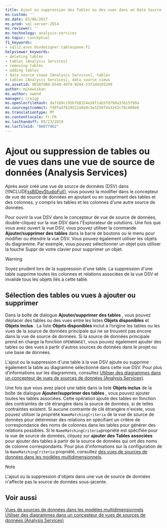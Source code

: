 ```yaml
---
title: Ajout ou suppression des Tables ou des vues dans un Data Source View (Analysis Services) | Microsoft Docs
ms.custom: ''
ms.date: 03/06/2017
ms.prod: sql-server-2014
ms.reviewer: ''
ms.technology: analysis-services
ms.topic: conceptual
f1_keywords:
- sql12.asvs.dsvdesigner.tablespane.f1
helpviewer_keywords:
- deleting tables
- tables [Analysis Services]
- removing tables
- adding tables
- data source views [Analysis Services], tables
- tables [Analysis Services], data source views
ms.assetid: 98307d04-6548-4d7d-9244-2371dd165249
author: minewiskan
ms.author: owend
manager: craigg
ms.openlocfilehash: da7169cc95b768324e18f1ab5fd7b0a33615f99a
ms.sourcegitcommit: f40fa47619512a9a9c3e3258fda3242c76c008e6
ms.translationtype: MT
ms.contentlocale: fr-FR
ms.lasthandoff: 05/23/2019
ms.locfileid: "66077462"
---
```

# <a name="adding-or-removing-tables-or-views-in-a-data-source-view-analysis-services"></a>Ajout ou suppression de tables ou de vues dans une vue de source de données (Analysis Services)
  Après avoir créé une vue de source de données (DSV) dans [!INCLUDE[ssBIDevStudioFull](../../includes/ssbidevstudiofull-md.md)], vous pouvez la modifier dans le concepteur de vue de source de données en ajoutant ou en supprimant des tables et des colonnes, y compris les tables et les colonnes d'une autre source de données.  
  
 Pour ouvrir la vue DSV dans le concepteur de vue de source de données, double-cliquez sur la vue DSV dans l'Explorateur de solutions. Une fois que vous avez ouvert la vue DSV, vous pouvez utiliser la commande **Ajouter/supprimer des tables** dans la barre de boutons ou le menu pour modifier ou étendre la vue DSV. Vous pouvez également utiliser les objets du diagramme. Par exemple, vous pouvez sélectionner un objet puis utiliser la touche Suppr de votre clavier pour supprimer un objet.  
  
> [!WARNING]  
>  Soyez prudent lors de la suppression d'une table. La suppression d'une table supprime toutes les colonnes et relations associées de la vue DSV et invalide tous les objets liés à cette table.  
  
## <a name="selecting-tables-or-views-to-add-or-remove"></a>Sélection des tables ou vues à ajouter ou supprimer  
 Dans la boîte de dialogue **Ajouter/supprimer des tables** , vous pouvez déplacer des tables ou des vues entre les listes **Objets disponibles** et **Objets inclus** . La liste **Objets disponibles** inclut à l’origine les tables ou les vues de la source de données principale qui ne se trouvent pas encore dans la vue de source de données. Si la source de données principale prend en charge la fonction `OPENROWSET`, vous pouvez également ajouter des tables ou des vues à partir d'autres sources de données dans le projet ou une base de données.  
  
 L'ajout ou la suppression d'une table à la vue DSV ajoute ou supprime également la table au diagramme sélectionné dans cette vue DSV. Pour plus d’informations sur les diagrammes, consultez [Utiliser des diagrammes dans un concepteur de vues de sources de données &#40;Analysis Services&#41;](work-with-diagrams-in-data-source-view-designer-analysis-services.md).  
  
 Une fois que vous avez placé une table dans la liste **Objets inclus** de la boîte de dialogue **Ajouter/supprimer des tables** , vous pouvez ajouter toutes les tables associées. Cette opération ajoute des tables en fonction des contraintes de clé étrangère dans la source de données, si de telles contraintes existent. Si aucune contrainte de clé étrangère n'existe, vous pouvez utiliser la propriété `NameMatchingCriteria` de la vue de source de données pour déterminer des relations en spécifiant un critère de correspondance des noms de colonnes dans les tables pour générer des relations possibles. Si le `NameMatchingCriteria`propriété est spécifiée pour la vue de source de données, cliquez sur **ajouter des Tables associées** pour ajouter des tables à partir de la source de données qui ont des noms de colonne correspondants. Pour plus d’informations sur la configuration de la `NameMatchingCriteria` propriété, consultez [des vues de sources de données dans les modèles multidimensionnels](data-source-views-in-multidimensional-models.md).  
  
> [!NOTE]  
>  L'ajout ou la suppression d'objets dans une vue de source de données n'affecte pas la source de données sous-jacente.  
  
## <a name="see-also"></a>Voir aussi  
 [Vues de sources de données dans les modèles multidimensionnels](data-source-views-in-multidimensional-models.md)   
 [Utiliser des diagrammes dans un concepteur de vues de sources de données &#40;Analysis Services&#41;](work-with-diagrams-in-data-source-view-designer-analysis-services.md)  
  
  
